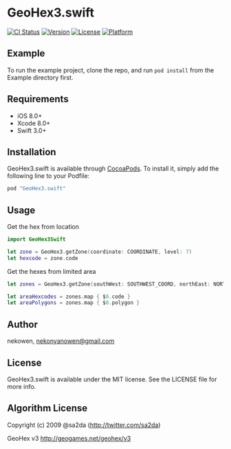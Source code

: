 # GeoHex3.swift

[![CI Status](http://img.shields.io/travis/nekowen/GeoHex3.swift.svg?style=flat)](https://travis-ci.org/nekowen/GeoHex3.swift)
[![Version](https://img.shields.io/cocoapods/v/GeoHex3.swift.svg?style=flat)](http://cocoapods.org/pods/GeoHex3.swift)
[![License](https://img.shields.io/cocoapods/l/GeoHex3.swift.svg?style=flat)](http://cocoapods.org/pods/GeoHex3.swift)
[![Platform](https://img.shields.io/cocoapods/p/GeoHex3.swift.svg?style=flat)](http://cocoapods.org/pods/GeoHex3.swift)

## Example

To run the example project, clone the repo, and run `pod install` from the Example directory first.

## Requirements

- iOS 8.0+
- Xcode 8.0+
- Swift 3.0+

## Installation

GeoHex3.swift is available through [CocoaPods](http://cocoapods.org). To install
it, simply add the following line to your Podfile:

```ruby
pod "GeoHex3.swift"
```

## Usage

Get the hex from location

```swift
import GeoHex3Swift

let zone = GeoHex3.getZone(coordinate: COORDINATE, level: 7)
let hexcode = zone.code
```

Get the hexes from limited area

```swift
let zones = GeoHex3.getZone(southWest: SOUTHWEST_COORD, northEast: NORTHEAST_COORD, level: 7, buffer: false)

let areaHexcodes = zones.map { $0.code }
let areaPolygons = zones.map { $0.polygon }
```

## Author

nekowen, nekonyanowen@gmail.com

## License

GeoHex3.swift is available under the MIT license. See the LICENSE file for more info.

## Algorithm License

Copyright (c) 2009 @sa2da (http://twitter.com/sa2da)

GeoHex v3 http://geogames.net/geohex/v3
